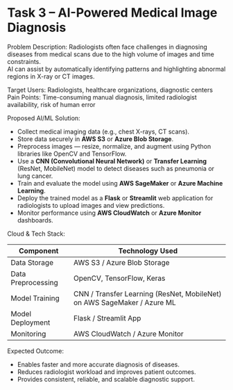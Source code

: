 
# Task 3 – AI-Powered Medical Image Diagnosis

Problem Description:
Radiologists often face challenges in diagnosing diseases from medical scans due to the high volume of images and time constraints.  
AI can assist by automatically identifying patterns and highlighting abnormal regions in X-ray or CT images.

Target Users: Radiologists, healthcare organizations, diagnostic centers  
Pain Points: Time-consuming manual diagnosis, limited radiologist availability, risk of human error


Proposed AI/ML Solution:
- Collect medical imaging data (e.g., chest X-rays, CT scans).  
- Store data securely in **AWS S3** or **Azure Blob Storage**.  
- Preprocess images — resize, normalize, and augment using Python libraries like OpenCV and TensorFlow.  
- Use a **CNN (Convolutional Neural Network)** or **Transfer Learning** (ResNet, MobileNet) model to detect diseases such as pneumonia or lung cancer.  
- Train and evaluate the model using **AWS SageMaker** or **Azure Machine Learning**.  
- Deploy the trained model as a **Flask** or **Streamlit** web application for radiologists to upload images and view predictions.  
- Monitor performance using **AWS CloudWatch** or **Azure Monitor** dashboards.


Cloud & Tech Stack:

|   Component             |   Technology Used                          |
|-------------------------|--------------------------------------------|
| Data Storage            | AWS S3 / Azure Blob Storage                |
| Data Preprocessing      | OpenCV, TensorFlow, Keras                  |
| Model Training          | CNN / Transfer Learning (ResNet, MobileNet) on AWS SageMaker / Azure ML |
| Model Deployment        | Flask / Streamlit App                      |
| Monitoring              | AWS CloudWatch / Azure Monitor             |


Expected Outcome:

- Enables faster and more accurate diagnosis of diseases.  
- Reduces radiologist workload and improves patient outcomes.  
- Provides consistent, reliable, and scalable diagnostic support.
